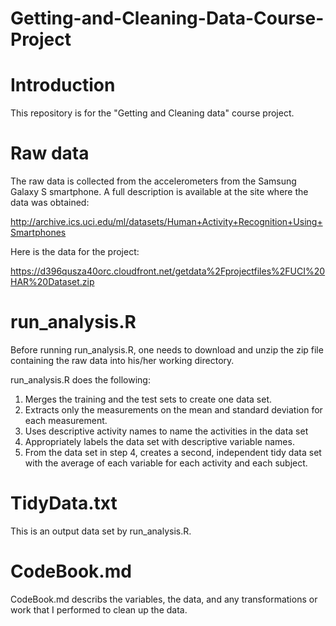 # Getting-and-Cleaning-Data-Course-Project  
# Introduction
This repository is for the "Getting and Cleaning data" course project.

# Raw data
The raw data is collected from the accelerometers from the Samsung Galaxy S smartphone. A full description is available at the site where the data was obtained: 

http://archive.ics.uci.edu/ml/datasets/Human+Activity+Recognition+Using+Smartphones 

Here is the data for the project: 

https://d396qusza40orc.cloudfront.net/getdata%2Fprojectfiles%2FUCI%20HAR%20Dataset.zip 


# run_analysis.R 
Before running run_analysis.R, one needs to download and unzip the zip file containing the raw data into his/her working directory.

run_analysis.R does the following: 

1. Merges the training and the test sets to create one data set.
2. Extracts only the measurements on the mean and standard deviation for each measurement. 
3. Uses descriptive activity names to name the activities in the data set
4. Appropriately labels the data set with descriptive variable names. 
5. From the data set in step 4, creates a second, independent tidy data set with the average of each variable for each activity and each subject.


# TidyData.txt
This is an output data set by run_analysis.R.

# CodeBook.md
CodeBook.md describs the variables, the data, and any transformations or work that I performed to clean up the data.
